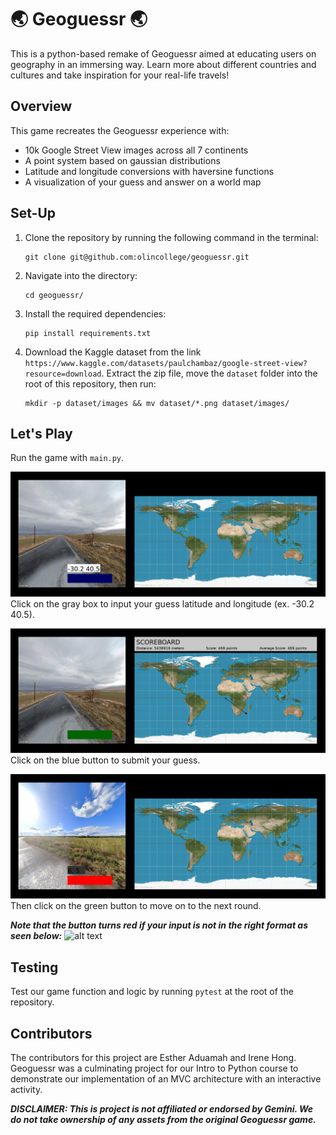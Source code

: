 # 🌏 Geoguessr 🌏

This is a python-based remake of Geoguessr aimed at educating users on geography in an immersing way. Learn more about different countries and cultures and take inspiration for your real-life travels!

## Overview

This game recreates the Geoguessr experience with:
* 10k Google Street View images across all 7 continents
* A point system based on gaussian distributions
* Latitude and longitude conversions with haversine functions
* A visualization of your guess and answer on a world map


## Set-Up

1. Clone the repository by running the following command in the terminal:

    ```
    git clone git@github.com:olincollege/geoguessr.git
    ```

2. Navigate into the directory:

    ```
    cd geoguessr/
    ```

3. Install the required dependencies:

    ```
    pip install requirements.txt
    ```

4. Download the Kaggle dataset from the link `https://www.kaggle.com/datasets/paulchambaz/google-street-view?resource=download`. Extract the zip file, move the `dataset` folder into the root of this repository, then run:

    ```
    mkdir -p dataset/images && mv dataset/*.png dataset/images/
    ```    

## Let's Play
Run the game with ```main.py```. 

![alt text](website_screenshots/image-1.png)
Click on the gray box to input your guess latitude and longitude (ex. -30.2 40.5).

![alt text](website_screenshots/image-2.png)
Click on the blue button to submit your guess.

![alt text](website_screenshots/image-3.png)
Then click on the green button to move on to the next round.

***Note that the button turns red if your input is not in the right format as seen below:***
![alt text](image-3.png)
 
## Testing
Test our game function and logic by running `pytest` at the root of the repository.

## Contributors
The contributors for this project are Esther Aduamah and Irene Hong. Geoguessr was a culminating project for our Intro to Python course to demonstrate our implementation of an MVC architecture with an interactive activity. 

***DISCLAIMER: This is project is not affiliated or endorsed by Gemini. We do not take ownership of any assets from the original Geoguessr game.***

